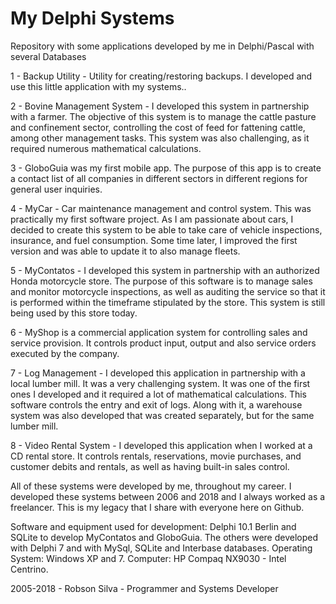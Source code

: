 # My Delphi Systems
Repository with some applications developed by me in Delphi/Pascal with several Databases

1 - Backup Utility - Utility for creating/restoring backups. I developed and use this little application with my systems..

2 - Bovine Management System - I developed this system in partnership with a farmer. The objective of this system is to manage the cattle pasture and confinement sector, controlling the cost of feed for fattening cattle, among other management tasks. This system was also challenging, as it required numerous mathematical calculations.

3 - GloboGuia was my first mobile app. The purpose of this app is to create a contact list of all companies in different sectors in different regions for general user inquiries.

4 - MyCar - Car maintenance management and control system. This was practically my first software project. As I am passionate about cars, I decided to create this system to be able to take care of vehicle inspections, insurance, and fuel consumption. Some time later, I improved the first version and was able to update it to also manage fleets.

5 - MyContatos - I developed this system in partnership with an authorized Honda motorcycle store. The purpose of this software is to manage sales and monitor motorcycle inspections, as well as auditing the service so that it is performed within the timeframe stipulated by the store. This system is still being used by this store today.

6 - MyShop is a commercial application system for controlling sales and service provision. It controls product input, output and also service orders executed by the company.

7 - Log Management - I developed this application in partnership with a local lumber mill. It was a very challenging system. It was one of the first ones I developed and it required a lot of mathematical calculations. This software controls the entry and exit of logs. Along with it, a warehouse system was also developed that was created separately, but for the same lumber mill.

8 - Video Rental System - I developed this application when I worked at a CD rental store. It controls rentals, reservations, movie purchases, and customer debits and rentals, as well as having built-in sales control.

All of these systems were developed by me, throughout my career. I developed these systems between 2006 and 2018 and I always worked as a freelancer. This is my legacy that I share with everyone here on Github.


Software and equipment used for development: Delphi 10.1 Berlin and SQLite to develop MyContatos and GloboGuia. The others were developed with Delphi 7 and with MySql, SQLite and Interbase databases. 
Operating System: Windows XP and 7. 
Computer: HP Compaq NX9030 - Intel Centrino.

2005-2018 - Robson Silva - Programmer and Systems Developer
